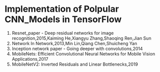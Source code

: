 # Implementation of Polpular CNN_Models in TensorFlow

1. Resnet_paper - Deep residual networks for image recognition,2015,Kaiming He,Xiangyu Zhang,Shaoqing Ren,Jian Sun
2. Network In Network,2013,Min Lin,Qiang Chen,Shuicheng Yan
3. Inception network paper - Going deeper with convolutions,2014
4. MobileNets: Efficient Convolutional Neural Networks for Mobile Vision Applications,2017
5. MobileNetV2: Inverted Residuals and Linear Bottlenecks,2019
